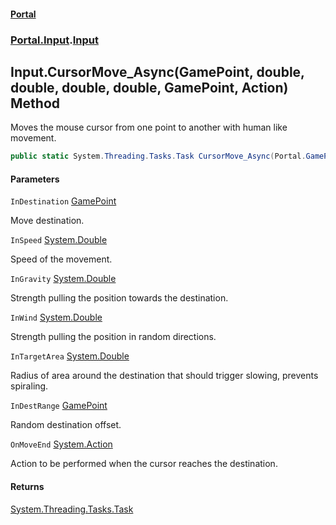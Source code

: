 #### [Portal](index.md 'index')
### [Portal.Input](Portal.Input.md 'Portal.Input').[Input](Input.md 'Portal.Input.Input')

## Input.CursorMove_Async(GamePoint, double, double, double, double, GamePoint, Action) Method

Moves the mouse cursor from one point to another with human like movement.

```csharp
public static System.Threading.Tasks.Task CursorMove_Async(Portal.GamePoint InDestination, double InSpeed, double InGravity, double InWind, double InTargetArea, Portal.GamePoint InDestRange, System.Action? OnMoveEnd=null);
```
#### Parameters

<a name='Portal.Input.Input.CursorMove_Async(Portal.GamePoint,double,double,double,double,Portal.GamePoint,System.Action).InDestination'></a>

`InDestination` [GamePoint](GamePoint.md 'Portal.GamePoint')

Move destination.

<a name='Portal.Input.Input.CursorMove_Async(Portal.GamePoint,double,double,double,double,Portal.GamePoint,System.Action).InSpeed'></a>

`InSpeed` [System.Double](https://docs.microsoft.com/en-us/dotnet/api/System.Double 'System.Double')

Speed of the movement.

<a name='Portal.Input.Input.CursorMove_Async(Portal.GamePoint,double,double,double,double,Portal.GamePoint,System.Action).InGravity'></a>

`InGravity` [System.Double](https://docs.microsoft.com/en-us/dotnet/api/System.Double 'System.Double')

Strength pulling the position towards the destination.

<a name='Portal.Input.Input.CursorMove_Async(Portal.GamePoint,double,double,double,double,Portal.GamePoint,System.Action).InWind'></a>

`InWind` [System.Double](https://docs.microsoft.com/en-us/dotnet/api/System.Double 'System.Double')

Strength pulling the position in random directions.

<a name='Portal.Input.Input.CursorMove_Async(Portal.GamePoint,double,double,double,double,Portal.GamePoint,System.Action).InTargetArea'></a>

`InTargetArea` [System.Double](https://docs.microsoft.com/en-us/dotnet/api/System.Double 'System.Double')

Radius of area around the destination that should trigger slowing, prevents spiraling.

<a name='Portal.Input.Input.CursorMove_Async(Portal.GamePoint,double,double,double,double,Portal.GamePoint,System.Action).InDestRange'></a>

`InDestRange` [GamePoint](GamePoint.md 'Portal.GamePoint')

Random destination offset.

<a name='Portal.Input.Input.CursorMove_Async(Portal.GamePoint,double,double,double,double,Portal.GamePoint,System.Action).OnMoveEnd'></a>

`OnMoveEnd` [System.Action](https://docs.microsoft.com/en-us/dotnet/api/System.Action 'System.Action')

Action to be performed when the cursor reaches the destination.

#### Returns
[System.Threading.Tasks.Task](https://docs.microsoft.com/en-us/dotnet/api/System.Threading.Tasks.Task 'System.Threading.Tasks.Task')